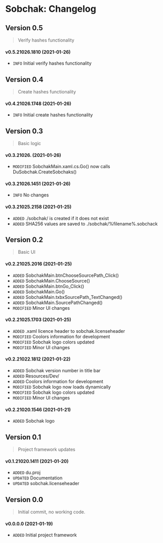 ﻿# Sobchak: Changelog

## Version 0.5
> Verify hashes functionality

#### v0.5.21026.1810 (2021-01-26)
* `INFO` Initial verify hashes functionality

## Version 0.4
> Create hashes functionality

#### v0.4.21026.1748 (2021-01-26)
* `INFO` Initial create hashes functionality

## Version 0.3
> Basic logic

#### v0.3.21026. (2021-01-26)
* `MODIFIED` SobchakMain.xaml.cs.Go() now calls DuSobchak.CreateSobchaks() 

#### v0.3.21026.1451 (2021-01-26)
* `INFO` No changes

#### v0.3.21025.2158 (2021-01-25)
* `ADDED` ./sobchak/ is created if it does not exist
* `ADDED` SHA256 values are saved to ./sobchak/%filename%.sobchack

## Version 0.2
> Basic UI

#### v0.2.21025.2016 (2021-01-25)
* `ADDED` SobchakMain.btnChooseSourcePath_Click()
* `ADDED` SobchakMain.ChooseSource()
* `ADDED` SobchakMain.btnGo_Click()
* `ADDED` SobchakMain.Go()
* `ADDED` SobchakMain.txbxSourcePath_TextChanged()
* `ADDED` SobchakMain.SourcePathChanged()
* `MODIFIED` Minor UI changes

#### v0.2.21025.1703 (2021-01-25)
* `ADDED` .xaml licence header to sobchak.licenseheader
* `MODIFIED` Coolors information for development
* `MODIFIED` Sobchak logo colors updated
* `MODIFIED` Minor UI changes

#### v0.2.21022.1812 (2021-01-22)
* `ADDED` Sobchak version number in title bar
* `ADDED` Resources/Dev/
* `ADDED` Coolors information for development
* `MODIFIED` Sobchak logo now loads dynamically
* `MODIFIED` Sobchak logo colors updated
* `MODIFIED` Minor UI changes

#### v0.2.21020.1546 (2021-01-21)
* `ADDED` Sobchak logo

## Version 0.1
> Project framework updates

#### v0.1.21020.1411 (2021-01-20)
* `ADDED` du.proj
* `UPDATED` Documentation
* `UPDATED` sobchak.licenseheader

## Version 0.0
> Initial commit, no working code.

#### v0.0.0.0 (2021-01-19)
* `ADDED` Initial project framework